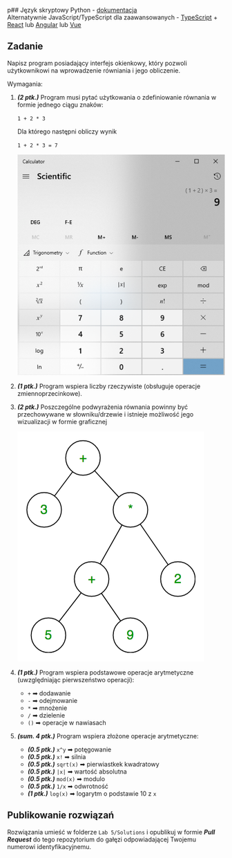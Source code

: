 p## Język skryptowy
Python - [dokumentacja](https://docs.python.org/3/tutorial/index.html)  
Alternatywnie JavaScript/TypeScript dla zaawansowanych - [TypeScript](https://www.typescriptlang.org) + [React](https://reactjs.org) lub [Angular](https://angular.io) lub [Vue](https://vuejs.org)

## Zadanie
Napisz program posiadający interfejs okienkowy, który pozwoli użytkownikowi na wprowadzenie równiania i jego obliczenie.

Wymagania:
1. ***(2 ptk.)*** Program musi pytać użytkowania o zdefiniowanie równania w formie jednego ciągu znaków:

   `1 + 2 * 3`

   Dla którego następni obliczy wynik

   `1 + 2 * 3 = 7`

   ![Calc](./docs/calc.png)

3. ***(1 ptk.)*** Program wspiera liczby rzeczywiste (obsługuje operacje zmiennoprzecinkowe).

4. ***(2 ptk.)*** Poszczególne podwyrażenia równania powinny być przechowywane w słowniku/drzewie i istnieje możliwość jego wizualizacji w formie graficznej
   
   ![Expression tree](./docs/expression-tree.png)

5. ***(1 ptk.)*** Program wspiera podstawowe operacje arytmetyczne (uwzględniając pierwszeństwo operacji): 
   - `+` ➡ dodawanie
   - `-` ➡ odejmowanie
   - `*` ➡ mnożenie
   - `/` ➡ dzielenie
   - `()` ➡ operacje w nawiasach
6. ***(sum. 4 ptk.)*** Program wspiera złożone operacje arytmetyczne:
   - ***(0.5 ptk.)*** `x^y` ➡ potęgowanie
   - ***(0.5 ptk.)*** `x!` ➡ silnia
   - ***(0.5 ptk.)*** `sqrt(x)` ➡ pierwiastkek kwadratowy
   - ***(0.5 ptk.)*** `|x|` ➡ wartość absolutna
   - ***(0.5 ptk.)*** `mod(x)` ➡ modulo
   - ***(0.5 ptk.)*** `1/x` ➡ odwrotność
   - ***(1 ptk.)*** `log(x)` ➡ logarytm o podstawie 10 z `x`



## Publikowanie rozwiązań
Rozwiązania umieść w folderze `Lab 5/Solutions` i opublikuj w formie ***Pull Request*** do tego repozytorium do gałęzi odpowiadającej Twojemu numerowi identyfikacyjnemu.